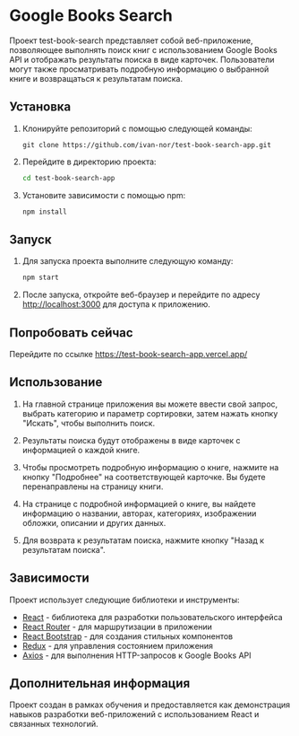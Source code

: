 # Google Books Search

Проект test-book-search представляет собой веб-приложение, позволяющее выполнять поиск книг с использованием Google Books API и отображать результаты поиска в виде карточек. Пользователи могут также просматривать подробную информацию о выбранной книге и возвращаться к результатам поиска.

## Установка

1. Клонируйте репозиторий с помощью следующей команды:

    ```
    git clone https://github.com/ivan-nor/test-book-search-app.git
    ```

2. Перейдите в директорию проекта:
   ```bash
   cd test-book-search-app
   ```

3. Установите зависимости с помощью npm:

   ```bash
   npm install
   ```

## Запуск

1. Для запуска проекта выполните следующую команду:

   ```bash
   npm start
   ```

2. После запуска, откройте веб-браузер и перейдите по адресу [http://localhost:3000](http://localhost:3000) для доступа к приложению.

## Попробовать сейчас

Перейдите по ссылке https://test-book-search-app.vercel.app/ 

## Использование

1. На главной странице приложения вы можете ввести свой запрос, выбрать категорию и параметр сортировки, затем нажать кнопку "Искать", чтобы выполнить поиск.

2. Результаты поиска будут отображены в виде карточек с информацией о каждой книге.

3. Чтобы просмотреть подробную информацию о книге, нажмите на кнопку "Подробнее" на соответствующей карточке. Вы будете перенаправлены на страницу книги.

4. На странице с подробной информацией о книге, вы найдете информацию о названии, авторах, категориях, изображении обложки, описании и других данных.

5. Для возврата к результатам поиска, нажмите кнопку "Назад к результатам поиска".

## Зависимости

Проект использует следующие библиотеки и инструменты:

- [React](https://reactjs.org/) - библиотека для разработки пользовательского интерфейса
- [React Router](https://reactrouter.com/) - для маршрутизации в приложении
- [React Bootstrap](https://react-bootstrap.github.io/) - для создания стильных компонентов
- [Redux](https://redux.js.org/) - для управления состоянием приложения
- [Axios](https://axios-http.com/) - для выполнения HTTP-запросов к Google Books API

## Дополнительная информация

Проект создан в рамках обучения и предоставляется как демонстрация навыков разработки веб-приложений с использованием React и связанных технологий.
